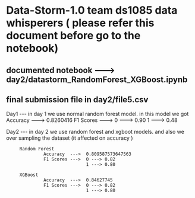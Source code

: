 # Data-Storm-1.0 team ds1085 data whisperers  ( please refer this document before go to the notebook)


## documented notebook ---> day2/datastorm_RandomForest_XGBoost.ipynb

## final submission file in day2/file5.csv



Day1 --- in day 1 we use normal random forest model. in this model we got 
         Accuracy  --->  0.8260416
         F1 Scores --->  0 ---> 0.90
                         1 ---> 0.48
  
Day2 --- in day 2 we use random forest and xgboot models. and also we over sampling the dataset (it affected on accuracy )

         Random Forest
                  Accuracy  --->  0.809587573647563
                  F1 Scores --->  0 ---> 0.82 
                                  1 ---> 0.80
         
         XGBoost
                  Accuracy  --->  0.84627745
                  F1 Scores --->  0 ---> 0.82 
                                  1 ---> 0.80         


